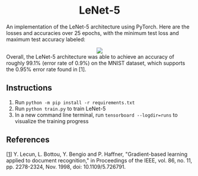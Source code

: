 <!--  
mlpi
title: Gradient-Based Learning Applied to Document Recognition (LeNet-5)
authors: Y. Lecun, L. Bottou, Y. Bengio, P. Haffner
images: models/lenet-5/02_02_2022/15_27_14/losses.png
category: Architectures/Convolutional Neural Networks
-->


<h1 align="center">LeNet-5</h1>

An implementation of the LeNet-5 architecture using PyTorch. Here are the losses and accuracies over 25 epochs, with the minimum test loss and maximum test accuracy labeled:
<div align="center">
  <img src="https://github.com/tanjeffreyz02/py-lenet-5/blob/cc14503e76c8d41975570e4f0d84af6847bff077/models/lenet-5/02_02_2022/15_27_14/losses.png" />
</div>
Overall, the LeNet-5 architecture was able to achieve an accuracy of roughly 99.1% (error rate of 0.9%) on the MNIST dataset, which supports the 0.95% error rate found in [1].

<h2>Instructions</h2>
<ol>
  <li>
    Run <code>python -m pip install -r requirements.txt</code>
  </li>
  <li>
    Run <code>python train.py</code> to train LeNet-5
  </li>
  <li>
    In a new command line terminal, run <code>tensorboard --logdir=runs</code> to visualize the training progress
  </li>
</ol>

<h2>References</h2>

[[1](http://yann.lecun.com/exdb/publis/pdf/lecun-01a.pdf)] Y. Lecun, L. Bottou, Y. Bengio and P. Haffner, "Gradient-based learning applied to document recognition," in Proceedings of the IEEE, vol. 86, no. 11, pp. 2278-2324, Nov. 1998, doi: 10.1109/5.726791.
